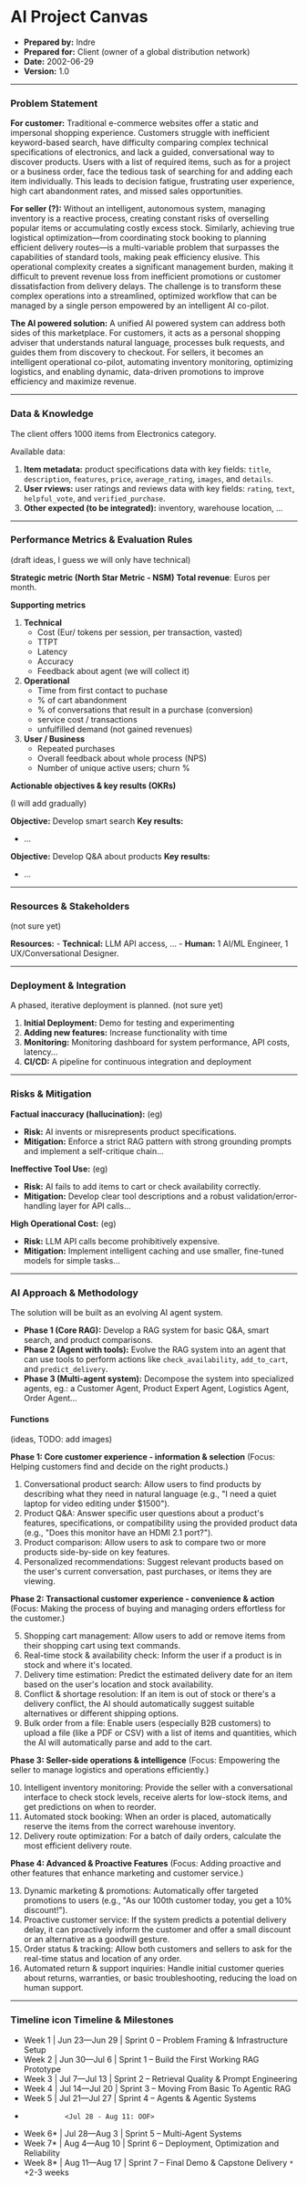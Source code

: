 # AI Project Canvas

- **Prepared by:** Indre <br>
- **Prepared for:** Client (owner of a global distribution network) <br> 
- **Date:** 2002-06-29 <br>
- **Version:** 1.0 <br>

---

### Problem Statement

**For customer:**
Traditional e-commerce websites offer a static and impersonal shopping experience. Customers struggle with inefficient keyword-based search, have difficulty comparing complex technical specifications of electronics, and lack a guided, conversational way to discover products. Users with a list of required items, such as for a project or a business order, face the tedious task of searching for and adding each item individually. This leads to decision fatigue, frustrating user experience, high cart abandonment rates, and missed sales opportunities. 

**For seller (?):**
Without an intelligent, autonomous system, managing inventory is a reactive process, creating constant risks of overselling popular items or accumulating costly excess stock. Similarly, achieving true logistical optimization—from coordinating stock booking to planning efficient delivery routes—is a multi-variable problem that surpasses the capabilities of standard tools, making peak efficiency elusive. This operational complexity creates a significant management burden, making it difficult to prevent revenue loss from inefficient promotions or customer dissatisfaction from delivery delays. The challenge is to transform these complex operations into a streamlined, optimized workflow that can be managed by a single person empowered by an intelligent AI co-pilot.

**The AI powered solution:**
A unified AI powered system can address both sides of this marketplace. For customers, it acts as a personal shopping adviser that understands natural language, processes bulk requests, and guides them from discovery to checkout. For sellers, it becomes an intelligent operational co-pilot, automating inventory monitoring, optimizing logistics, and enabling dynamic, data-driven promotions to improve efficiency and maximize revenue.

---

### Data & Knowledge

The client offers 1000 items from Electronics category.

Available data:
1.  **Item metadata:** product specifications data with key fields: `title`, `description`, `features`, `price`, `average_rating`, `images`, and `details`.
2.  **User rviews:** user ratings and reviews data with key fields: `rating`, `text`, `helpful_vote`, and `verified_purchase`.
3. **Other expected (to be integrated):** inventory, warehouse location, ...

---

### Performance Metrics & Evaluation Rules

(draft ideas, I guess we will only have technical)

**Strategic metric (North Star Metric - NSM)**
**Total revenue**: Euros per month.

**Supporting metrics**
1. **Technical**
   - Cost (Eur/ tokens per session, per transaction, vasted)
   - TTPT
   - Latency
   - Accuracy
   - Feedback about agent (we will collect it)
2. **Operational**
   - Time from first contact to puchase 
   - % of cart abandonment
   - % of conversations that result in a purchase (conversion)
   - service cost / transactions
   - unfulfilled demand (not gained revenues)
3. **User / Business**
   - Repeated purchases
   - Overall feedback about whole process (NPS)
   - Number of unique active users; churn %

**Actionable objectives & key results (OKRs)**

(I will add gradually)

**Objective:** Develop smart search
**Key results:**
   - ...

**Objective:** Develop Q&A about products
**Key results:**
   - ...


---

### Resources & Stakeholders

(not sure yet)

**Resources:**
    - **Technical:** LLM API access, ...
    - **Human:** 1 AI/ML Engineer, 1 UX/Conversational Designer.

---

### Deployment & Integration

A phased, iterative deployment is planned. (not sure yet)

1.  **Initial Deployment:** Demo for testing and experimenting
2.  **Adding new features:** Increase functionality with time
3.  **Monitoring:** Monitoring dashboard for system performance, API costs, latency...
4.  **CI/CD:** A pipeline for continuous integration and deployment

---

### Risks & Mitigation

**Factual inaccuracy (hallucination):**  (eg)
   - **Risk:** AI invents or misrepresents product specifications.
   - **Mitigation:** Enforce a strict RAG pattern with strong grounding prompts and implement a self-critique chain...

**Ineffective Tool Use:** (eg)
   -  **Risk:** AI fails to add items to cart or check availability correctly.
   - **Mitigation:** Develop clear tool descriptions and a robust validation/error-handling layer for API calls...

**High Operational Cost:** (eg)
   - **Risk:** LLM API calls become prohibitively expensive.
   - **Mitigation:** Implement intelligent caching and use smaller, fine-tuned models for simple tasks...

---

### AI Approach & Methodology
 The solution will be built as an evolving AI agent system.
 *   **Phase 1 (Core RAG):** Develop a RAG system for basic Q&A, smart search, and product comparisons.
 *   **Phase 2 (Agent with tools):** Evolve the RAG system into an agent that can use tools to perform actions like `check_availability`, `add_to_cart`, and `predict_delivery`.
 *   **Phase 3 (Multi-agent system):** Decompose the system into specialized agents, eg.: a Customer Agent, Product Expert Agent, Logistics Agent, Order Agent...


#### Functions 

(ideas, TODO: add images)

**Phase 1: Core customer experience - information & selection**
(Focus: Helping customers find and decide on the right products.)

1. Conversational product search: Allow users to find products by describing what they need in natural language (e.g., "I need a quiet laptop for video editing under $1500").
2. Product Q&A: Answer specific user questions about a product's features, specifications, or compatibility using the provided product data (e.g., "Does this monitor have an HDMI 2.1 port?").
3. Product comparison: Allow users to ask to compare two or more products side-by-side on key features.
4. Personalized recommendations: Suggest relevant products based on the user's current conversation, past purchases, or items they are viewing.

**Phase 2: Transactional customer experience - convenience & action**
(Focus: Making the process of buying and managing orders effortless for the customer.)

5. Shopping cart management: Allow users to add or remove items from their shopping cart using text commands.
6. Real-time stock & availability check: Inform the user if a product is in stock and where it's located.
7. Delivery time estimation: Predict the estimated delivery date for an item based on the user's location and stock availability.
8. Conflict & shortage resolution: If an item is out of stock or there's a delivery conflict, the AI should automatically suggest suitable alternatives or different shipping options.
9. Bulk order from a file: Enable users (especially B2B customers) to upload a file (like a PDF or CSV) with a list of items and quantities, which the AI will automatically parse and add to the cart.

**Phase 3: Seller-side operations & intelligence**
(Focus: Empowering the seller to manage logistics and operations efficiently.)

10. Intelligent inventory monitoring: Provide the seller with a conversational interface to check stock levels, receive alerts for low-stock items, and get predictions on when to reorder.
11. Automated stock booking: When an order is placed, automatically reserve the items from the correct warehouse inventory.
12. Delivery route optimization: For a batch of daily orders, calculate the most efficient delivery route.

**Phase 4: Advanced & Proactive Features**
(Focus: Adding proactive and other features that enhance marketing and customer service.)

13. Dynamic marketing & promotions: Automatically offer targeted promotions to users (e.g., "As our 100th customer today, you get a 10% discount!").
14. Proactive customer service: If the system predicts a potential delivery delay, it can proactively inform the customer and offer a small discount or an alternative as a goodwill gesture.
15. Order status & tracking: Allow both customers and sellers to ask for the real-time status and location of any order.
16. Automated return & support inquiries: Handle initial customer queries about returns, warranties, or basic troubleshooting, reducing the load on human support.

---

###  Timeline icon Timeline & Milestones
- Week 1 | Jun 23—Jun 29 | Sprint 0 – Problem Framing & Infrastructure Setup
- Week 2 | Jun 30—Jul 6  | Sprint 1 – Build the First Working RAG Prototype
- Week 3 | Jul 7—Jul 13  | Sprint 2 – Retrieval Quality & Prompt Engineering
- Week 4 | Jul 14—Jul 20 | Sprint 3 – Moving From Basic To Agentic RAG
- Week 5 | Jul 21—Jul 27 | Sprint 4 – Agents & Agentic Systems
-  		        <Jul 28 - Aug 11: OOF>
- Week 6* | Jul 28—Aug 3  | Sprint 5 – Multi-Agent Systems
- Week 7* | Aug 4—Aug 10  | Sprint 6 – Deployment, Optimization and Reliability
- Week 8* | Aug 11—Aug 17 | Sprint 7 – Final Demo & Capstone Delivery
`*` +2-3 weeks